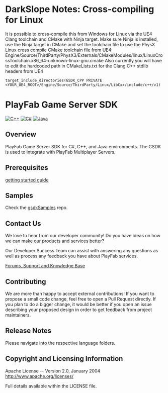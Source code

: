 # DarkSlope Notes: Cross-compiling for Linux

It is possible to cross-compile this from Windows for Linux via the UE4 Clang toolchain and CMake with Ninja target.  Make sure Ninja is installed, use the Ninja target in CMake and set the toolchain file to use the PhysX Linux cross compile CMake toolchain file from UE4: Engine/Source/ThirdParty/PhysX3/Externals/CMakeModules/linux/LinuxCrossToolchain.x86_64-unknown-linux-gnu.cmake
Also currently you will have to edit the hardcoded path in CMakeLists.txt for the Clang C++ stdlib headers from UE4 

    target_include_directories(GSDK_CPP PRIVATE <YOUR_UE4_ROOT>/Engine/Source/ThirdParty/Linux/LibCxx/include/c++/v1)


# PlayFab Game Server SDK
[![C++](https://img.shields.io/nuget/v/com.playfab.cppgsdk.v140?style=flat-square&label=C%2B%2B)](https://www.nuget.org/packages/com.playfab.cppgsdk.v140)
[![C#](https://img.shields.io/nuget/v/com.playfab.csharpgsdk?style=flat-square&label=C%23)](https://www.nuget.org/packages/com.playfab.csharpgsdk)
[![Java](https://img.shields.io/maven-central/v/com.playfab/gameserverSDK?style=flat-square&label=Java)](https://mvnrepository.com/artifact/com.playfab/gameserverSDK)

## Overview

PlayFab Game Server SDK for C#, C++, and Java environments.  The GSDK is used to integrate with PlayFab Multiplayer Servers.

## Prerequisites

[getting started guide](https://docs.microsoft.com/en-us/gaming/playfab/features/multiplayer/servers/integrating-game-servers-with-gsdk)

## Samples

Check the [gsdkSamples](https://github.com/PlayFab/gsdkSamples) repo.

## Contact Us

We love to hear from our developer community!
Do you have ideas on how we can make our products and services better?

Our Developer Success Team can assist with answering any questions as well as process any feedback you have about PlayFab services.

[Forums, Support and Knowledge Base](https://community.playfab.com/index.html)

## Contributing

We are more than happy to accept external contributions! If you want to propose a small code change, feel free to open a Pull Request directly. If you plan to do a bigger change, it would be better if you open an issue describing your proposed design in order to get feedback from project maintainers.

## Release Notes

Please navigate into the respective language folders.

## Copyright and Licensing Information

  Apache License --
  Version 2.0, January 2004
  http://www.apache.org/licenses/

  Full details available within the LICENSE file.
